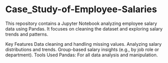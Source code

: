 # Case_Study-of-Employee-Salaries
This repository contains a Jupyter Notebook analyzing employee salary data using Pandas. It focuses on cleaning the dataset and exploring salary trends and patterns.

Key Features
Data cleaning and handling missing values.
Analyzing salary distributions and trends.
Group-based salary insights (e.g., by job role or department).
Tools Used
Pandas: For all data analysis and manipulation.
